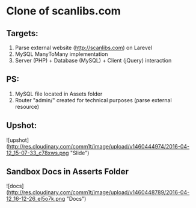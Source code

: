 # Clone of scanlibs.com

## Targets:
1. Parse external website (http://scanlibs.com)  on Larevel
2. MySQL ManyToMany implementation
3. Server (PHP) + Database (MySQL) + Client (jQuery) interaction

## PS: 
1. MySQL file located in Assets folder
2. Router "admin/" created for technical purposes (parse external resource)

## Upshot:
![upshot] (http://res.cloudinary.com/comm1t/image/upload/v1460444974/2016-04-12_15-07-33_c78xws.png "Slide")


## Sandbox Docs in Asserts Folder
![docs] (http://res.cloudinary.com/comm1t/image/upload/v1460448789/2016-04-12_16-12-26_el5o7k.png "Docs")